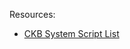 Resources:

- [CKB System Script List](https://github.com/nervosnetwork/rfcs/blob/master/rfcs/0024-ckb-system-script-list/0024-ckb-system-script-list.md)
